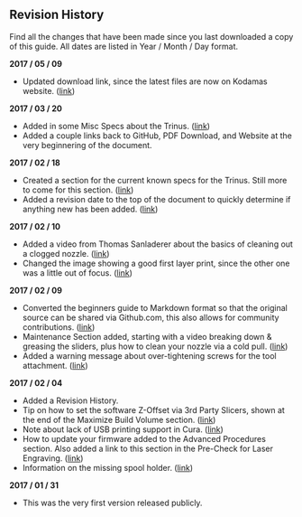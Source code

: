 
## Revision History

Find all the changes that have been made since you last downloaded a copy of this guide. All dates are listed in Year / Month / Day format.

**2017 / 05 / 09**

* Updated download link, since the latest files are now on Kodamas website. ([link](#download-it))

**2017 / 03 / 20**

* Added in some Misc Specs about the Trinus. ([link](#misc-specs))
* Added a couple links back to GitHub, PDF Download, and Website at the very beginnering of the document.

**2017 / 02 / 18**

* Created a section for the current known specs for the Trinus. Still more to come for this section. ([link](#trinus-specifications))
* Added a revision date to the top of the document to quickly determine if anything new has been added. ([link](#trinus-3d-printer-the-unofficial-beginners-guide))

**2017 / 02 / 10**

* Added a video from Thomas Sanladerer about the basics of cleaning out a clogged nozzle. ([link](#nozzle-cleaning---cold-pulling))
* Changed the image showing a good first layer print, since the other one was a little out of focus. ([link](#start-printing))

**2017 / 02 / 09**

* Converted the beginners guide to Markdown format so that the original source can be shared via Github.com, this also allows for community contributions. ([link](https://github.com/drofnas/trinus-unofficial-beginners-guide))
* Maintenance Section added, starting with a video breaking down & greasing the sliders, plus how to clean your nozzle via a cold pull. ([link](#maintenance))
* Added a warning message about over-tightening screws for the tool attachment. ([link](#getting-started-videos))

**2017 / 02 / 04**

* Added a Revision History.
* Tip on how to set the software Z-Offset via 3rd Party Slicers, shown at the end of the Maximize Build Volume section. ([link](#maximize-build-volume---3d-printing))
* Note about lack of USB printing support in Cura. ([link](#cura))
* How to update your firmware added to the Advanced Procedures section. Also added a link to this section in the Pre-Check for Laser Engraving. ([link](#pre-check-1))
* Information on the missing spool holder. ([link](#spool-holder))

**2017 / 01 / 31**

* This was the very first version released publicly.